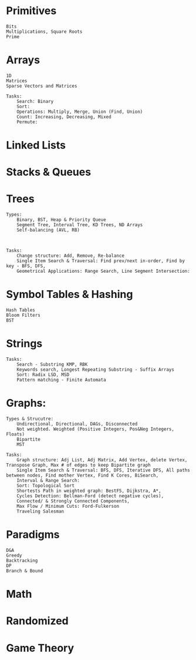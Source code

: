 # Primitives
    Bits
    Multiplications, Square Roots
    Prime
    
# Arrays
    1D
    Matrices
    Sparse Vectors and Matrices
    
    Tasks:
        Search: Binary
        Sort:        
        Operations: Multiply, Merge, Union (Find, Union) 
        Count: Increasing, Decreasing, Mixed
        Permute: 
        
# Linked Lists


# Stacks & Queues


# Trees
    Types:
        Binary, BST, Heap & Priority Queue
        Segment Tree, Interval Tree, KD Trees, ND Arrays
        Self-balancing (AVL, RB)
        


    Tasks:
        Change structure: Add, Remove, Re-balance
        Single Item Search & Traversal: Find prev/next in-order, Find by key - BFS, DFS,
        Geometrical Applications: Range Search, Line Segment Intersection:

# Symbol Tables & Hashing
    Hash Tables
    Bloom Filters
    BST

# Strings
    Tasks:
        Search - Substring KMP, RBK
        Keywords search, Longest Repeating Substring - Suffix Arrays
        Sort: Radix LSD, MSD
        Pattern matching - Finite Automata

# Graphs:
    Types & Strucutre:
        Undirectional, Directional, DAGs, Disconnected
        Not weighted. Weighted (Positive Integers, Pos&Neg Integers, Floats)
        Bipartite
        MST

    Tasks:
        Graph structure: Adj List, Adj Matrix, Add Vertex, delete Vertex, Transpose Graph, Max # of edges to keep Bipartite graph
        Single Item Search & Traversal: BFS, DFS, Iterative DFS, All paths between nodes, Find mother Vertex, Find K Cores, BiSearch,
        Interval & Range Search:
        Sort: Topological Sort
        Shortests Path in weighted graph: BestFS, Dijkstra, A*,
        Cycles Detection: Bellman-Ford (detect negative cycles),
        Connected/ & Strongly Connected Components,
        Max Flow / Minimum Cuts: Ford-Fulkerson
        Traveling Salesman


# Paradigms
    D&A
    Greedy 
    Backtracking
    DP
    Branch & Bound

# Math 
# Randomized
# Game Theory